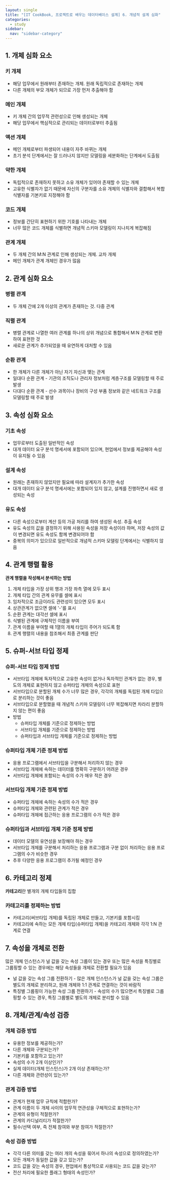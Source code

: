```yaml
---
layout: single
title: "[IT CookBook, 프로젝트로 배우는 데이터베이스 설계] 6. 개념적 설계 심화"
categories:
  - study
sidebar:
  nav: "sidebar-category"
---
```


## 1. 개체 심화 요소

### 키 개체 
- 해당 업무에서 원래부터 존재하는 개체. 원래 독립적으로 존재하는 개체
- 다른 개체의 부모 개체가 되므로 가장 먼저 추출해야 함

### 메인 개체
- 키 개체 간의 업무적 관련성으로 인해 생성되는 개체
- 해당 업무에서 핵심적으로 관리되는 데이터로부터 추출됨

### 액션 개체
- 메인 개체로부터 파생되어 내용이 자주 바뀌는 개체
- 초기 분석 단계에서는 잘 드러나지 않지만 모델링을 세분화하는 단계에서 도출됨

### 약한 개체
- 독립적으로 존재하지 못하고 소유 개체가 있어야 존재할 수 있는 개체
- 고유한 식별자가 없기 때문에 자신의 구분자를 소유 개체의 식별자와 결합해서 복합 식별자를 기본키로 지정해야 함

### 코드 개체
- 정보를 간단히 표현하기 위한 기호를 나타내는 개체
- 너무 많은 코드 개체를 식별하면 개념적 스키마 모델링이 지나치게 복잡해짐

### 관계 개체
- 두 개체 간의 M:N 관계로 인해 생성되는 개체. 교차 개체
- 메인 개체가 관계 개체인 경우가 많음


## 2. 관계 심화 요소

### 병렬 관계
- 두 개체 간에 2개 이상의 관계가 존재하는 것. 다중 관계

### 직렬 관계
- 병렬 관계로 나열한 여러 관계를 하나의 상위 개념으로 통합해서 M:N 관계로 변환하여 표현한 것
- 새로운 관계가 추가되었을 때 유연하게 대처할 수 있음

### 순환 관계
- 한 개체가 다른 개체가 아닌 자기 자신과 맺는 관계
- 일대다 순환 관계 - 기관의 조직도나 관리자 정보처럼 계층구조를 모델링할 때 주로 발생
- 다대다 순환 관계 - 선수 과목이나 장비의 구성 부품 정보와 같은 네트워크 구조를 모델링할 때 주로 발생


## 3. 속성 심화 요소

### 기초 속성
- 업무로부터 도출된 일반적인 속성
- 대개 데이터 요구 분석 명세서에 포함되어 있으며, 현업에서 정보를 제공해야 속성이 유지될 수 있음

### 설계 속성
- 원래는 존재하지 않았지만 필요에 따라 설계자가 추가한 속성
- 대개 데이터 요구 분석 명세서에는 포함되어 있지 않고, 설계를 진행하면서 새로 생성되는 속성

### 유도 속성
- 다른 속성으로부터 계산 등의 가공 처리를 하여 생성된 속성. 추출 속성
- 유도 속성의 값을 결정하기 위해 사용된 속성을 저장 속성이라 하며, 저장 속성의 값이 변경되면 유도 속성도 함께 변경되어야 함
- 중복의 의미가 있으므로 일반적으로 개념적 스키마 모델링 단계에서는 식별하지 않음


## 4. 관계 행렬 활용

**관계 행렬을 작성해서 분석하는 방법**
1. 개체 타입을 가장 상위 행과 가장 좌측 열에 모두 표시
2. 개체 타입 간의 관계 유무를 셀에 표시
3. 임차적으로 조금이라도 관련성이 있으면 모두 표시
4. 상관관계가 없으면 셀에 '-'를 표시
5. 순환 관계는 대각선 셀에 표시
6. 식별된 관계에 구체적인 이름을 부여
7. 관계 이름을 부여할 때 1열의 개체 타입이 주어가 되도록 함
8. 관계 행렬의 내용을 참조해서 최종 관계를 판단


## 5. 슈퍼-서브 타입 정제

### 슈퍼-서브 타입 정제 방법
- 서브타입 개체에 독자적으로 고유한 속성이 없거나 독자적인 관계가 없는 경우, 별도의 개체로 표현하지 않고 슈퍼타입 개체의 속성으로 표현
- 서브타입으로 분할된 개체 수가 너무 많은 경우, 각각의 개체를 독립된 개체 타입으로 분리하는 것이 좋음
- 서브타입으로 분할했을 때 개념적 스키마 모델링이 너무 복잡해지면 차라리 분할하지 않는 편이 좋음
- 방법
  - 슈퍼타입 개체를 기준으로 정제하는 방법
  - 서브타입 개체를 기준으로 정제하는 방법
  - 슈퍼타입과 서브타입 개체를 기준으로 정제하는 방법

### 슈퍼타입 개체 기준 정제 방법
- 응용 프로그램에서 서브타입을 구분해서 처리하지 않는 경우
- 서브타입 개체에 속하는 데이터를 명확히 구분하기 어려운 경우
- 서브타입 개체에 포함되는 속성의 수가 매우 적은 경우

### 서브타입 개체 기준 정제 방법
- 슈퍼타입 개체에 속하는 속성의 수가 적은 경우
- 슈퍼타입 개체와 관련된 관계가 적은 경우
- 슈퍼타입 개체에 접근하는 응용 프로그램의 수가 적은 경우

### 슈퍼타입과 서브타입 개체 기준 정제 방법
- 데이터 모델의 유연성을 보장해야 하는 경우
- 서브타입 개체를 구분해서 처리하는 응용 프로그램과 구분 없이 처리하는 응용 프로그램의 수가 비슷한 경우
- 추후 다양한 응용 프로그램이 추가될 예정인 경우


## 6. 카테고리 정제

**카테고리**란 별개의 개체 타입들의 집합

### 카테고리를 정제하는 방법
- 카테고리(써브타입 개체)를 독립된 개체로 만들고, 기본키를 포함시킴
- 카테고리에 속하는 모든 개체 타입(슈퍼타입 개체)을 카테고리 개체와 각각 1:N 관계로 연결


## 7. 속성을 개체로 전환

많은 개체 인스턴스가 널 값을 갖는 속성 그룹이 있는 경우 또는 많은 속성을 특징별로 그룹핑할 수 있는 경우에는 해당 속성들을 개체로 전환할 필요가 있음
- 널 값을 갖는 속성 그룹 전환하기 - 많은 개체 인스턴스가 널 값을 갖는 속성 그룹은 별도의 개체로 분리하고, 원래 개체와 1:1 관계로 연결하는 것이 바람직
- 특징별 그룹핑이 가능한 속성 그룹 전환하기 - 속성의 수가 많으면서 특징별로 그룹핑할 수 있는 경우, 특징 그룹별로 별도의 개체로 분리할 수 있음


## 8. 개체/관계/속성 검증

### 개체 검증 방법
- 유용한 정보를 제공하는가?
- 다른 개체와 구분되는가?
- 기본키를 포함하고 있는가?
- 속성의 수가 2개 이상인가?
- 실제 데이터(개체 인스턴스)가 2개 이상 존재하는가?
- 다른 개체와 관련성이 있는가?

### 관계 검증 방법
- 관계가 현재 업무 규칙에 적합한가?
- 관계 이름이 두 개체 사이의 업무적 연관성을 구체적으로 표현하는가?
- 관계의 유형이 적절한가?
- 관계의 카디널리티가 적절한가?
- 필수/선택 여부, 즉 전체 참여와 부분 참여가 적절한가?

### 속성 검증 방법
- 각각 다른 의미를 갖는 여러 개의 속성을 묶어서 하나의 속성으로 정의하였는가?
- 모든 개체가 동일한 값을 갖고 있는가?
- 코드 값을 갖는 속성의 경우, 현업에서 통상적으로 사용되는 코드 값을 갖는가?
- 전산 처리에 필요한 플래그 형태의 속성인가?
